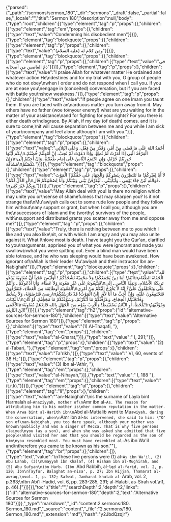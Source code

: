 {"parsed":{"_path":"/sermons/sermon_180","_dir":"sermons","_draft":false,"_partial":false,"_locale":"","title":"Sermon 180","description":null,"body":{"type":"root","children":[{"type":"element","tag":"p","props":{},"children":[{"type":"element","tag":"em","props":{},"children":[{"type":"text","value":"Condemning his disobedient men"}]}]},{"type":"element","tag":"blockquote","props":{},"children":[{"type":"element","tag":"p","props":{},"children":[{"type":"text","value":"ومن كلام له (عليه السلام)"}]}]},{"type":"element","tag":"blockquote","props":{},"children":[{"type":"element","tag":"p","props":{},"children":[{"type":"text","value":"في ذمّ العاصين من أصحابه"}]}]},{"type":"element","tag":"p","props":{},"children":[{"type":"text","value":"I praise Allah for whatever matter He ordained and whatever action He\ndestines and for my trial with you, O group of people who do not obey\nwhen I order and do not respond when I call you. If you are at ease you\nengage in (conceited) conversation, but if you are faced with battle you\nshow weakness."}]},{"type":"element","tag":"p","props":{},"children":[{"type":"text","value":"If people agree on one Imam you taunt them. If you are faced with an\narduous matter you turn away from it. May others have no father (woe to\nyour enemy!) what are you waiting for in the matter of your assistance\nand for fighting for your rights? For you there is either death or\ndisgrace. By Allah, if my day (of death) comes. and it is sure to come,\nit will cause separation between me and you while I am sick of your\ncompany and feel alone although I am with you."}]},{"type":"element","tag":"blockquote","props":{},"children":[{"type":"element","tag":"p","props":{},"children":[{"type":"text","value":"أَحْمَدُ اللهَ عَلَى مَا قَضَى مِنْ أَمْر، وَقَدَّرَ مِنْ فِعْل، وَعَلَى ابْتِلاَئِي بِكُم أَيَّتُهَا\nالْفِرْقَةُ الَّتِي إذَا أَمَرْتُ لَمْ تُطِعْ، وَإذَا دَعَوْتُ لَمْ تُجِبْ، إنْ أُمْهِلْتُمْ خُضْتُمْ، وَإنْ\nحُورِبْتُمْ خُرْتُمْ، وَإنِ اجْتَمَعَ النَّاسُ عَلَى إمَام طَعَنْتُمْ، وَإنْ أُجِبْتُمْ إلَى مُشَاقَّة\nنَكَصْتُمْ."}]}]},{"type":"element","tag":"blockquote","props":{},"children":[{"type":"element","tag":"p","props":{},"children":[{"type":"text","value":"لاَ أَبَا لِغَيْرِكُمْ! مَا تَنْتَظِرُونَ بِنَصْرِكُمْ وَالْجِهَادِ عَلَى حَقِّكُمْ؟ الْمَوْتَ أَوِ الذُّلَّ لَكُمْ؟\nفَوَاللهِ لَئِنْ جَاءَ يَوْمِي ـ وَلَيَأْتِيَنِّي ـ لَيُفَرِّقَنَّ بَيْني وَبَيْنَكُمْ وَأَنا لِصُحْبَتِكُمْ قَال،\nوَبِكُمْ غَيْرُ كَثِير."}]}]},{"type":"element","tag":"p","props":{},"children":[{"type":"text","value":"May Allah deal with you! Is there no religion which may unite you or\nsense of shamefulness that may sharpen you? Is it not strange that\nMu'awiyah calls out to some rude low people and they follow him without\nany support or grant, but when I call you, although you are the\nsuccessors of Islam and the (worthy) survivors of the people, with\nsupport and distributed grants you scatter away from me and oppose me?"}]},{"type":"element","tag":"p","props":{},"children":[{"type":"text","value":"Truly, there is nothing between me to you which I like and you also like\nit, or with which I am angry and you may also unite against it. What I\nlove most is death. I have taught you the Qur'an, clarified to you\narguments, apprised you of what you were ignorant and made you swallow\nwhat you were spitting out. Even a blind man would have been able to\nsee, and he who was sleeping would have been awakened. How ignorant of\nAllah is their leader Mu'awiyah and their instructor Ibn an-Nabighah!"}]},{"type":"element","tag":"blockquote","props":{},"children":[{"type":"element","tag":"p","props":{},"children":[{"type":"text","value":"لله أَنْتُمْ! أمَا دِينٌ يَجْمَعُكُمْ! وَلاَ مَحْمِيّةٌ تَشْحَذُكُمْ ! أَوَلَيْسَ عَجَباً أَنَّ مُعَاوِيَةَ يَدْعُو\nالْجُفَاةَ الطَّغَامَ فَيَتَّبِعُونَهُ عَلَى غَيْرِ مَعُونَة وَلاَ عَطَاء، وَأَنَا أَدْعُوكُمْ ـ وَأَنْتُمْ\nتَرِيكَةُ الاْسْلاَمِ، وَبَقِيَّةُ النَّاسِ ـ إلَى الْمَعُونَةِ أَوطَائِفَة مِنَ الْعَطَاءِ، فَتَفَرَّقُونَ\nعَنِّي وَتَخْتَلِفُونَ عَلَيَّ؟ إِنَّهُ لاَ يَخْرُجُ إِلَيْكُمْ مِنْ أَمْرِي رِضىً فَتَرْضَوْنَهُ، وَلاَ سُخْطٌ\nفَتَجْتَمِعُونَ عَلَيْهِ، وَإنَّ أَحَبَّ مَا أَنَا لاَق إِلَيَّ الْمَوْتُ! قَدْ دَارَسْتُكُمُ الْكِتَابَ،\nوَفَاتَحْتُكُمُ الْحِجَاجَ، وَعَرَّفْتُكُمْ مَا أَنْكَرْتُمْ، وَسَوَّغْتُكُمْ مَا مَجَجْتُمْ، لَوْ كَانَ الاْعْمَى\nيَلْحَظُ، أَوِ النَّائِمُ يَسْتَيْقِظُ! وَأَقْرِبْ بِقَوْم مِنَ الْجَهْلِ بِاللهِ قَائِدُهُمْ مُعَاوِيَةُ!\nوَمُؤَدِّبُهُمُ ابْنُ النَّابِغَةِ!"}]}]},{"type":"element","tag":"h2","props":{"id":"alternative-sources-for-sermon-180"},"children":[{"type":"text","value":"Alternative Sources for Sermon 180"}]},{"type":"element","tag":"p","props":{},"children":[{"type":"text","value":"(1) Al-Thaqafi, "},{"type":"element","tag":"em","props":{},"children":[{"type":"text","value":"al-Gharat,"}]},{"type":"text","value":" I, 291;"}]},{"type":"element","tag":"p","props":{},"children":[{"type":"text","value":"(2) al-Tabari, "},{"type":"element","tag":"em","props":{},"children":[{"type":"text","value":"Ta'rikh,"}]},{"type":"text","value":" VI, 60, events of 38 H.;"}]},{"type":"element","tag":"p","props":{},"children":[{"type":"text","value":"(3) Ibn al-'Athir, "},{"type":"element","tag":"em","props":{},"children":[{"type":"text","value":"al-Nihayah,"}]},{"type":"text","value":" I, 188 "},{"type":"element","tag":"em","props":{},"children":[{"type":"text","value":"(t.r.k)."}]}]},{"type":"element","tag":"ul","props":{},"children":[{"type":"element","tag":"li","props":{},"children":[{"type":"text","value":"\"an-Nabighah\"\nis the surname of Layla bint Harmalah al-`Anaziyyah, mother of\n`Amr ibn al-`As. The reason for attributing him to his mother is\nher common reputation in the matter. When Arwa bint al-Harith ibn\n`Abd al-Muttalib went to Mu`awiyah, during the conversation, when\n`Amr ibn al-`As intervened, she said to him: \"O' son of\nan-Nabighah, you too dare speak, although your mother was known\npublicly and was a singer of Mecca. That is why five persons claimed\nyou (as a son), and when she was asked she admitted that five people\nhad visited her and that you should be regarded as the son of him\nyou resembled most. You must have resembled al-`As ibn Wa'il and\ntherefore you came to be known as his son.\""},{"type":"element","tag":"br","props":{},"children":[]},{"type":"text","value":"\nThese five persons were (1) al-`As ibn Wa'il, (2) Abu Lahab, (3)\nUmayyah ibn Khalaf, (4) Hisham ibn al-Mughirah, and (5) Abu Sufyan\nibn Harb. (Ibn `Abd Rabbih, al-`lqd al-farid, vol. 2, p. 120; Ibn\nTayfur, Balaghat an-nisa', p. 27; Ibn Hijjah, Thamarat al-awraq,\nvol. 1, p. 132; Safwat, Jamharat khutab al-`Arab, vol. 2, p.363;\nIbn Abi'l-Hadid, vol. 6, pp. 283-285, 291; al-Halabi, as-Sirah vol.\n1, p. 46).]"}]}]}],"toc":{"title":"","searchDepth":2,"depth":2,"links":[{"id":"alternative-sources-for-sermon-180","depth":2,"text":"Alternative Sources for Sermon 180"}]}},"_type":"markdown","_id":"content:2.sermons:180. Sermon_180.md","_source":"content","_file":"2.sermons/180. Sermon_180.md","_extension":"md"},"hash":"y2JbdQzqjr"}